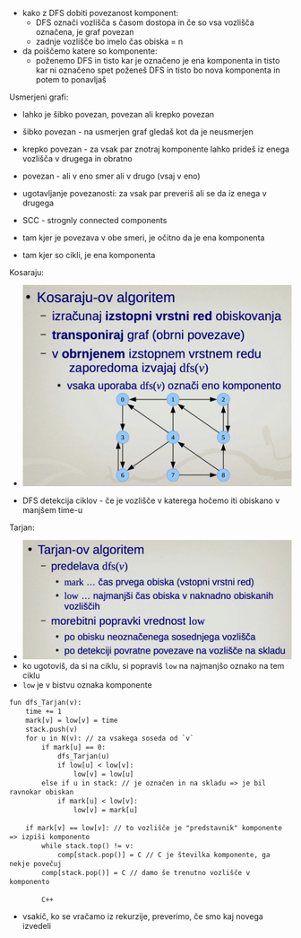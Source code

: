 - kako z DFS dobiti povezanost komponent:
	- DFS označi vozlišča s časom dostopa in če so vsa vozlišča označena, je graf povezan
	- zadnje vozlišče bo imelo čas obiska = n
- da poiščemo katere so komponente:
	- poženemo DFS in tisto kar je označeno je ena komponenta in tisto kar ni označeno spet poženeš DFS in tisto bo nova komponenta in potem to ponavljaš

Usmerjeni grafi:
- lahko je šibko povezan, povezan ali krepko povezan
- šibko povezan - na usmerjen graf gledaš kot da je neusmerjen
- krepko povezan - za vsak par znotraj komponente lahko prideš iz enega vozlišča v drugega in obratno
- povezan - ali v eno smer ali v drugo (vsaj v eno)

- ugotavljanje povezanosti: za vsak par preveriš ali se da iz enega v drugega

- SCC - strognly connected components
- tam kjer je povezava v obe smeri, je očitno da je ena komponenta
- tam kjer so cikli, je ena komponenta

Kosaraju:
- ![400](../../Images2/Pasted%20image%2020250114134346.png)

- DFS detekcija ciklov - če je vozlišče v katerega hočemo iti obiskano v manjšem time-u

Tarjan:
- ![400](../../Images2/Pasted%20image%2020250114142723.png)
- ko ugotoviš, da si na ciklu, si popraviš `low` na najmanjšo oznako na tem ciklu
- `low` je v bistvu oznaka komponente
```
fun dfs_Tarjan(v):
	time += 1
	mark[v] = low[v] = time
	stack.push(v)
	for u in N(v): // za vsakega soseda od `v`
		if mark[u] == 0:
			dfs_Tarjan(u)
			if low[u] < low[v]:
				low[v] = low[u]
		else if u in stack: // je označen in na skladu => je bil ravnokar obiskan
			if mark[u] < low[v]:
				low[v] = mark[u]

	if mark[v] == low[v]: // to vozlišče je "predstavnik" komponente => izpiši komponento
		while stack.top() != v:
			comp[stack.pop()] = C // C je številka komponente, ga nekje povečuj
		comp[stack.pop()] = C // damo še trenutno vozlišče v komponento

		C++
```
- vsakič, ko se vračamo iz rekurzije, preverimo, če smo kaj novega izvedeli